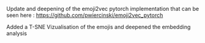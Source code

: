Update and deepening of the emoji2vec pytorch implementation that can be seen here : https://github.com/pwiercinski/emoji2vec_pytorch

Added a T-SNE Vizualisation of the emojis and deepened the embedding analysis
